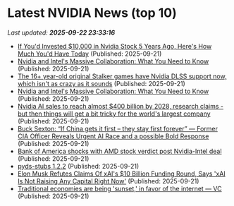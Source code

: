 # Latest NVIDIA News (top 10)
_Last updated: **2025-09-22 23:33:16**_

- [If You'd Invested $10,000 in Nvidia Stock 5 Years Ago, Here's How Much You'd Have Today](https://biztoc.com/x/acb73385413ae38a) (Published: 2025-09-21)
- [Nvidia and Intel's Massive Collaboration: What You Need to Know](https://biztoc.com/x/ccac72bbdcc52fdc) (Published: 2025-09-21)
- [The 16+ year-old original Stalker games have Nvidia DLSS support now, which isn't as crazy as it sounds](https://www.pcgamer.com/games/fps/the-16-year-old-original-stalker-games-have-nvidia-dlss-support-now-which-isnt-as-crazy-as-it-sounds/) (Published: 2025-09-21)
- [Nvidia and Intel's Massive Collaboration: What You Need to Know](https://consent.yahoo.com/v2/collectConsent?sessionId=1_cc-session_8033b3a1-5d53-48ef-aefb-33c7968a86e8) (Published: 2025-09-21)
- [Nvidia AI sales to reach almost $400 billion by 2028, research claims - but then things will get a bit tricky for the world's largest company](https://www.techradar.com/pro/nvidia-ai-sales-to-reach-almost-usd400-billion-by-2028-claims-research-and-then-things-will-get-a-bit-tricky-for-the-worlds-largest-company) (Published: 2025-09-21)
- [Buck Sexton: “If China gets it first – they stay first forever” — Former CIA Officer Reveals Urgent AI Race and a possible Bold Response](https://www.globenewswire.com/news-release/2025/09/21/3153603/0/en/Buck-Sexton-If-China-gets-it-first-they-stay-first-forever-Former-CIA-Officer-Reveals-Urgent-AI-Race-and-a-possible-Bold-Response.html) (Published: 2025-09-21)
- [Bank of America shocks with AMD stock verdict post Nvidia-Intel deal](https://biztoc.com/x/56d06336d5080b5a) (Published: 2025-09-21)
- [pyds-stubs 1.2.2](https://pypi.org/project/pyds-stubs/1.2.2/) (Published: 2025-09-21)
- [Elon Musk Refutes Claims Of xAI's $10 Billion Funding Round, Says 'xAI Is Not Raising Any Capital Right Now'](https://www.benzinga.com/markets/tech/25/09/47779757/elon-musk-refutes-claims-of-xais-10-billion-funding-round-says-xai-is-not-raising-any-capital-right-now) (Published: 2025-09-21)
- [Traditional economies are being 'sunset,' in favor of the internet — VC](https://cointelegraph.com/news/traditional-economies-sunset-favor-internet) (Published: 2025-09-21)
